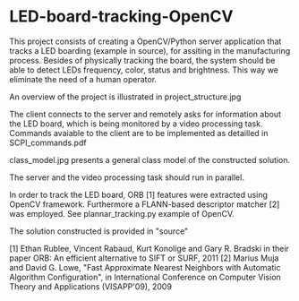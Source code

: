 # LED-board-tracking-OpenCV

This project consists of creating a OpenCV/Python server application that tracks a LED boarding (example in source), for assiting in the manufacturing process.
Besides of physically tracking the board, the system should be able to detect LEDs frequency, color, status and brightness. 
This way we eliminate the need of a human operator.

An overview of the project is illustrated in project_structure.jpg

The client connects to the server and remotely asks for information about the LED board, which is being monitored by a video processing task.
Commands avaiable to the client are to be implemented as detailled in SCPI_commands.pdf

class_model.jpg presents a general class model of the constructed solution.

The server and the video processing task should run in parallel. 

In order to track the LED board, ORB [1] features were extracted using OpenCV framework.
Furthermore a FLANN-based descriptor matcher [2] was employed.
See plannar_tracking.py example of OpenCV.

The solution constructed is provided in "source"

[1] Ethan Rublee, Vincent Rabaud, Kurt Konolige and Gary R. Bradski in their paper ORB: An efficient alternative to SIFT or SURF, 2011
[2] Marius Muja and David G. Lowe, "Fast Approximate Nearest Neighbors with Automatic Algorithm Configuration", in International Conference on Computer Vision Theory and Applications (VISAPP'09), 2009 
